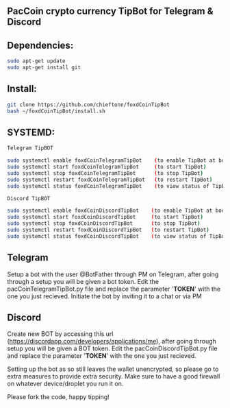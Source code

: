 ## PacCoin crypto currency TipBot for Telegram & Discord

## Dependencies:
```bash
sudo apt-get update
sudo apt-get install git
```

## Install:
```bash
git clone https://github.com/chieftonn/foxdCoinTipBot
bash ~/foxdCoinTipBot/install.sh
```

## SYSTEMD:
```bash 
Telegram TipBOT

sudo systemctl enable foxdCoinTelegramTipBot    (to enable TipBot at boot)
sudo systemctl start foxdCoinTelegramTipBot     (to start TipBot)
sudo systemctl stop foxdCoinTelegramTipBot      (to stop TipBot)
sudo systemctl restart foxdCoinTelegramTipBot   (to restart TipBot)
sudo systemctl status foxdCoinTelegramTipBot    (to view status of TipBot process)

Discord TipBOT

sudo systemctl enable foxdCoinDiscordTipBot    (to enable TipBot at boot)
sudo systemctl start foxdCoinDiscordTipBot     (to start TipBot)
sudo systemctl stop foxdCoinDiscordTipBot      (to stop TipBot)
sudo systemctl restart foxdCoinDiscordTipBot   (to restart TipBot)
sudo systemctl status foxdCoinDiscordTipBot    (to view status of TipBot process)
```

## Telegram
  Setup a bot with the user @BotFather through PM on Telegram, after going through a setup you will be given a bot token. Edit the pacCoinTelegramTipBot.py file and replace the parameter '____TOKEN____' with the one you just recieved.
  Initiate the bot by inviting it to a chat or via PM
  
## Discord
  Create new BOT by accessing this url (https://discordapp.com/developers/applications/me), after going through setup you will be given a BOT token. Edit the pacCoinDiscordTipBot.py file and replace the parameter '____TOKEN____' with the one you just recieved.

  
  Setting up the bot as so still leaves the wallet unencrypted, so please go to extra measures to provide extra security. Make sure to have a good firewall on whatever device/droplet you run it on.

Please fork the code, happy tipping!
